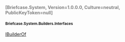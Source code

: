 <h4 style='color: gray;margin:0; padding:0;'> [Briefcase.System, Version=1.0.0.0, Culture=neutral, PublicKeyToken=null]</h4>

#### <small>Briefcase.System.Builders.Interfaces</small>


[IBuilderOf<T>](../Type/IBuilderOf`1.md)